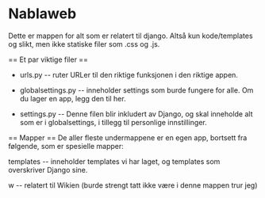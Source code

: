 # Nablaweb #

Dette er mappen for alt som er relatert til django. Altså kun kode/templates og
slikt, men ikke statiske filer som .css og .js.

== Et par viktige filer ==
* urls.py -- ruter URLer til den riktige funksjonen i den riktige appen.

* globalsettings.py -- inneholder settings som burde fungere for alle. Om du
                     lager en app, legg den til her.

* settings.py -- Denne filen blir inkludert av Django, og skal inneholde alt som
                 er i globalsettings, i tillegg til personlige innstillinger.

== Mapper ==
De aller fleste undermappene er en egen app, bortsett fra følgende, som er
spesielle mapper:

templates -- inneholder templates vi har laget, og templates som overskriver
             Django sine.

w -- relatert til Wikien (burde strengt tatt ikke være i denne mappen trur jeg)
